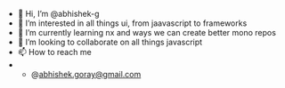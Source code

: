 - 👋 Hi, I’m @abhishek-g
- 👀 I’m interested in all things ui, from jaavascript to frameworks
- 🌱 I’m currently learning nx and ways we can create better mono repos
- 💞️ I’m looking to collaborate on all things javascript
- 📫 How to reach me 
- - @abhishek.goray@gmail.com

<!---
abhishek-g/abhishek-g is a ✨ special ✨ repository because its `README.md` (this file) appears on your GitHub profile.
You can click the Preview link to take a look at your changes.
--->
